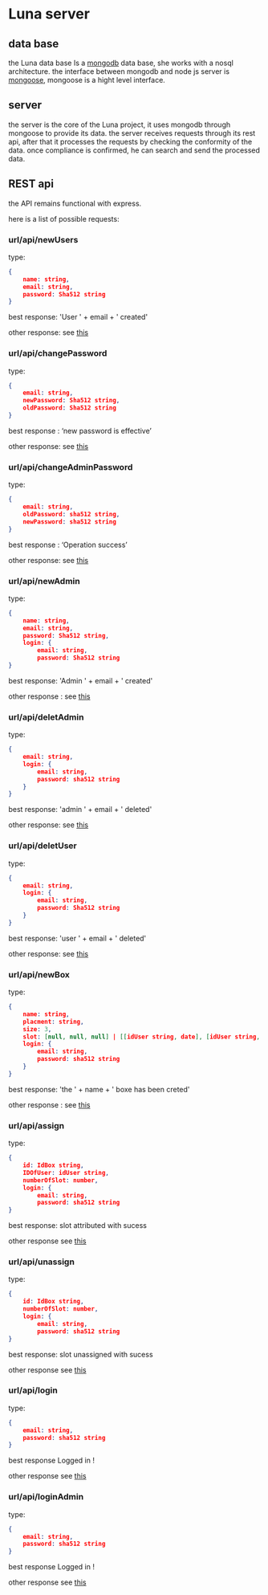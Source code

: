 # Luna server

## data base

the Luna data base Is a [mongodb](https://www.mongodb.com) data base, she works with a nosql architecture. the interface between mongodb and node js server is [mongoose](https://mongoosejs.com), mongoose is a hight level interface.

## server

the server is the core of the Luna project, it uses mongodb through mongoose to provide its data. the server receives requests through its rest api, after that it processes the requests by checking the conformity of the data. once compliance is confirmed, he can search and send the processed data.

## REST api

the API remains functional with express.

here is a list of possible requests:

### url/api/newUsers

type:

```json
{
	name: string,
	email: string,
	password: Sha512 string
}
```

best response:  'User ' + email + ' created'

other response: see [this](./RouterFuction/createUser.ts)

### url/api/changePassword

type:

```json
{
	email: string,
	newPassword: Sha512 string,
	oldPassword: Sha512 string
}
```

best response : ‘new password is effective’

other response: see [this](./RouterFuction/changePassword.ts)

### url/api/changeAdminPassword

type:

```json
{
	email: string,
	oldPassword: sha512 string,
	newPassword: sha512 string
}
```

best response : ‘Operation success’

other response: see [this](./RouterFuction/changeAdminPassword.ts)

### url/api/newAdmin

type:

```json
{
	name: string,
	email: string,
	password: Sha512 string,
	login: {
		email: string,
		password: Sha512 string
}
```

best response: 'Admin ' + email + ' created'

other response : see [this](./RouterFuction/createAdmin.ts)

### url/api/deletAdmin

type:

```json
{
	email: string,
	login: {
		email: string,
		password: sha512 string
	}
}
```

best response: 'admin ' + email + ' deleted'

other response: see [this](./RouterFuction/deletAdmin.ts)

### url/api/deletUser

type:

```json
{	
	email: string,
	login: {
		email: string,
		password: Sha512 string
	}
}
```

best response: 'user ' + email + ' deleted'

other response: see [this](./RouterFuction/deletUser.ts)

### url/api/newBox

type:

```json
{
	name: string,
	placment: string,
	size: 3,
	slot: [null, null, null] | [[idUser string, date], [idUser string, date], [idUser string, date]],
	login: {
		email: string,
		password: sha512 string
	}
}
```

best response: 'the ' + name + ' boxe has been creted'

other response : see [this](./RouterFuction/createBox.ts)

### url/api/assign

type:

```json
{
	id: IdBox string,
	IDOfUser: idUser string,
	numberOfSlot: number,
	login: {
		email: string,
		password: sha512 string
}
```

best response: slot attributed with sucess

other response see [this](./RouterFuction/assign.ts)

### url/api/unassign

type:

```json
{
	id: IdBox string,
	numberOfSlot: number,
	login: {
		email: string,
		password: sha512 string
}
```

best response: slot unassigned with sucess

other response see [this](./RouterFuction/unassign.ts)

### url/api/login

type:

```json
{
	email: string,
	password: sha512 string
}
```

best response Logged in !

other response see [this](./RouterFuction/Login.ts)

### url/api/loginAdmin

type:

```json
{
	email: string,
	password: sha512 string
}
```

best response Logged in !

other response see [this](./RouterFuction/LoginAdmin.ts)